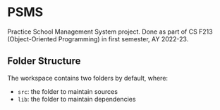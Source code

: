 # PSMS

Practice School Management System project. Done as part of CS F213 (Object-Oriented Programming) in first semester, AY 2022-23.

## Folder Structure

The workspace contains two folders by default, where:

- `src`: the folder to maintain sources
- `lib`: the folder to maintain dependencies
